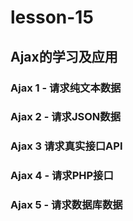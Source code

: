 # lesson-15
## Ajax的学习及应用
### Ajax 1 - 请求纯文本数据
### Ajax 2 - 请求JSON数据
### Ajax 3 请求真实接口API
### Ajax 4 - 请求PHP接口
### Ajax 5 - 请求数据库数据
